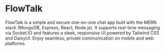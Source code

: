 # FlowTalk
FlowTalk is a simple and secure one-on-one chat app built with the MERN stack (MongoDB, Express, React, Node.js). It supports real-time messaging via Socket.IO and features a sleek, responsive UI powered by Tailwind CSS and DaisyUI. Enjoy seamless, private communication on mobile and web platforms.
